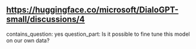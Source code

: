 ## https://huggingface.co/microsoft/DialoGPT-small/discussions/4

contains_question: yes
question_part: Is it possible to fine tune this model on our own data?